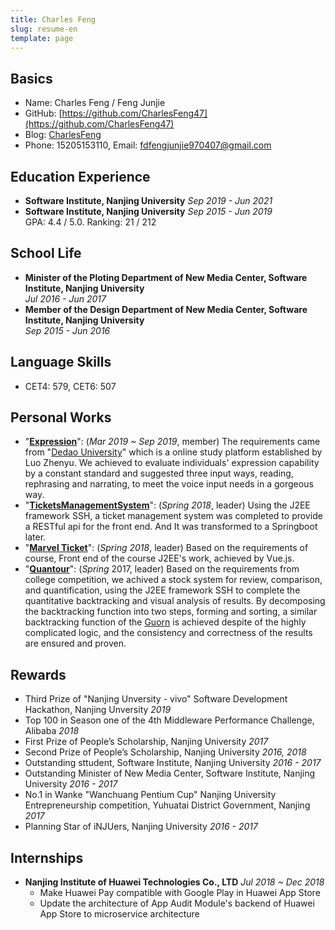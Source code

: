 ```yaml
---
title: Charles Feng
slug: resume-en
template: page
---
```


## Basics

- Name: Charles Feng / Feng Junjie
- GitHub: [https://github.com/CharlesFeng47](https://github.com/CharlesFeng47)
- Blog: [CharlesFeng](https://charlesfeng.netlify.com)
- Phone: 15205153110, Email: <fdfengjunjie970407@gmail.com>

## Education Experience

- **Software Institute, Nanjing University** _Sep 2019 - Jun 2021_
- **Software Institute, Nanjing University** _Sep 2015 - Jun 2019_<br> GPA: 4.4 / 5.0. Ranking: 21 / 212

## School Life

- **Minister of the Ploting Department of New Media Center, Software Institute, Nanjing University** <br>_Jul 2016 - Jun 2017_
- **Member of the Design Department of New Media Center, Software Institute, Nanjing University** <br>_Sep 2015 - Jun 2016_

## Language Skills

+ CET4: 579, CET6: 507

## Personal Works

- "**[Expression](http://www.iselab.cn)**": (_Mar 2019 ~ Sep 2019_, member) The requirements came from "[Dedao University](https://www.igetget.com)" which is a online study platform established by Luo Zhenyu. We achieved to evaluate individuals' expression capability by a constant standard and suggested three input ways, reading, rephrasing and narrating, to meet the voice input needs in a gorgeous way.
- "**[TicketsManagementSystem](https://github.com/CharlesFeng47/TicketsManagementSystem)**": (_Spring 2018_, leader) Using the J2EE framework SSH, a ticket management system was completed to provide a RESTful api for the front end. And It was transformed to a Springboot later.
- "**[Marvel Ticket](https://github.com/CharlesFeng47/MarvelTicket)**": (_Spring 2018_, leader) Based on the requirements of course, Front end of the course J2EE's work, achieved by Vue.js.
- "**[Quantour](https://github.com/NJUASI/Quantour)**": (_Spring_ 2017, leader) Based on the requirements from college competition, we achived a stock system for review, comparison, and quantification, using the J2EE framework SSH to complete the quantitative backtracking and visual analysis of results. By decomposing the backtracking function into two steps, forming and sorting, a similar backtracking function of the [Guorn](https://guorn.com) is achieved despite of the highly complicated logic, and the consistency and correctness of the results are ensured and proven.

## Rewards

- Third Prize of "Nanjing Unversity - vivo" Software Development Hackathon, Nanjing Unversity _2019_
- Top 100 in Season one of the 4th Middleware Performance Challenge, Alibaba _2018_
- First Prize of People’s Scholarship, Nanjing University _2017_
- Second Prize of People’s Scholarship, Nanjing University _2016, 2018_
- Outstanding sttudent, Software Institute, Nanjing University _2016 - 2017_
- Outstanding Minister of New Media Center, Software Institute, Nanjing University _2016 - 2017_
- No.1 in Wanke "Wanchuang Pentium Cup" Nanjing University Entrepreneurship competition, Yuhuatai District Government, Nanjing _2017_
- Planning Star of iNJUers, Nanjing University _2016 - 2017_

## Internships

+ **Nanjing Institute of Huawei Technologies Co., LTD** _Jul 2018 ~ Dec 2018_
  + Make Huawei Pay compatible with Google Play in Huawei App Store
  + Update the architecture of App Audit Module's backend of Huawei App Store to microservice architecture

